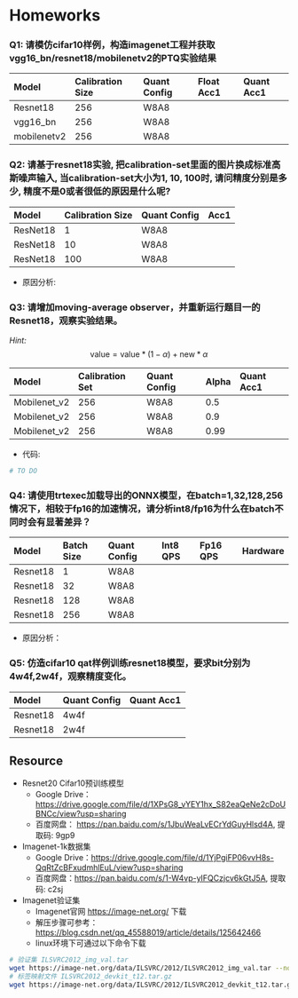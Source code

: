# Homeworks
### Q1: 请模仿cifar10样例，构造imagenet工程并获取vgg16_bn/resnet18/mobilenetv2的PTQ实验结果

| Model | Calibration Size|Quant Config | Float Acc1 | Quant Acc1 |
| :-------- | :----------------- | :------  |:------------- | :---|
| Resnet18  | 256  |W8A8          |  | |
| vgg16_bn | 256  |W8A8          | ||
| mobilenetv2| 256 |W8A8      | ||

### Q2: 请基于resnet18实验, 把calibration-set里面的图片换成标准高斯噪声输入, 当calibration-set大小为1, 10, 100时, 请问精度分别是多少, 精度不是0或者很低的原因是什么呢?
| Model | Calibration Size | Quant Config | Acc1 |
| :------- | :------------         | :---------- |  :-------|
| ResNet18 | 1 | W8A8 |  |
| ResNet18 | 10 | W8A8 | |
| ResNet18 | 100 | W8A8 | |
- 原因分析: 

### Q3: 请增加moving-average observer，并重新运行题目一的Resnet18，观察实验结果。
*Hint:*
$$\text{value} = \text{value} * (1 - \alpha) + \text{new} *\alpha$$

| Model | Calibration Set|Quant Config |Alpha |Quant Acc1 |
| :-------- | :----------------- | :------  |:------------- |:--|
| Mobilenet_v2  | 256  |W8A8  | 0.5|      |
| Mobilenet_v2  | 256 | W8A8  | 0.9|      |
| Mobilenet_v2  | 256 | W8A8  | 0.99|    |
- 代码:
```python
# TO DO
```

### Q4: 请使用trtexec加载导出的ONNX模型，在batch=1,32,128,256情况下，相较于fp16的加速情况，请分析int8/fp16为什么在batch不同时会有显著差异？

| Model | Batch Size|Quant Config | Int8 QPS |Fp16 QPS | Hardware |
| :-------- | :----------------- | :------  |:------------- | :---|:-- |
| Resnet18  | 1 |W8A8          | | | |
| Resnet18 | 32 |W8A8          | | |  |
| Resnet18 | 128 |W8A8      |  | | |
| Resnet18 | 256 |W8A8      |  | | |

- 原因分析：

### Q5: 仿造cifar10 qat样例训练resnet18模型，要求bit分别为4w4f,2w4f，观察精度变化。

| Model |Quant Config| Quant Acc1 |
| :-------- | :----------------- | :------  |
| Resnet18  | 4w4f     |   |
| Resnet18  |2w4f      |   |

## Resource
- Resnet20 Cifar10预训练模型
  - Google Drive：https://drive.google.com/file/d/1XPsG8_vYEY1hx_S82eaQeNe2cDoUBNCc/view?usp=sharing
  - 百度网盘： https://pan.baidu.com/s/1JbuWeaLvECrYdGuyHlsd4A, 提取码: 9gp9
- Imagenet-1k数据集
  - Google Drive：https://drive.google.com/file/d/1YjPgiFP06vvH8s-QqRtZcBFxudmhlEuL/view?usp=sharing
  - 百度网盘：https://pan.baidu.com/s/1-W4vp-yIFQCzjcv6kGtJ5A, 提取码: c2sj
- Imagenet验证集
  - Imagenet官网 https://image-net.org/ 下载
  - 解压步骤可参考：https://blog.csdn.net/qq_45588019/article/details/125642466
  - linux环境下可通过以下命令下载
```bash
# 验证集 ILSVRC2012_img_val.tar
wget https://image-net.org/data/ILSVRC/2012/ILSVRC2012_img_val.tar --no-check-certificate
# 标签映射文件 ILSVRC2012_devkit_t12.tar.gz
wget https://image-net.org/data/ILSVRC/2012/ILSVRC2012_devkit_t12.tar.gz --no-check-certificate
```
